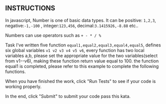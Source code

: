 ## INSTRUCTIONS

In javascript, Number is one of basic data types. It can be positive: `1,2,3`, negative:`-1,-100` , integer:`123,456`, decimal:`3.1415926,-8.88` etc..

Numbers can use operators such as `+ - * / %`

Task
I've written five function `equal1,equal2,equal3,equal4,equal5`, defines six global variables `v1 v2 v3 v4 v5 v6`, every function has two local variables a,b, please set the appropriate value for the two variables(select from v1--v6), making these function return value equal to 100. the function equal1 is completed, please refer to this example to complete the following functions.

When you have finished the work, click "Run Tests" to see if your code is working properly.

In the end, click "Submit" to submit your code pass this kata.